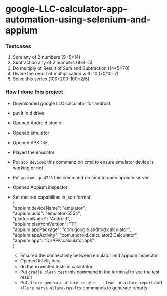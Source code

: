 # google-LLC-calculator-app-automation-using-selenium-and-appium

### Testcases
1. Sum any of 2 numbers (9+5=14)
2. Subtraction any of 2 numbers (8-3=5)
3. Do multiply of Result of Sum and Subtraction (14*5=70)
4. Divide the result of multiplication with 10 (70/10=7)
5. Solve this series (100+200-100*2/5)

### How I done this project
- Downloaded google LLC calculator for android
- put it in d drive
- Opened Android studio
- Opened emulator 
- Opened APK file
- Played the emulator
- Put ```adb devices``` this command on cmd to ensure emulator device is working or not
- Put ```appium -p 4723``` this command on cmd to open appium server
- Opened Appium inspector
- Set desired capabilites in json format: <br>
{  <br>
  "appium:deviceName": "emulator",  <br>
  "appium:uuid": "emulator-5554",  <br>
  "platformName": "Android",  <br>
  "appium:platfromVersion": "11",  <br>
  "appium:appPackage": "com.google.android.calculator",  <br>
  "appium:appActivity": "com.android.calculator2.Calculator",  <br>
  "appium:app": "D:\\APK\\calculator.apk"  <br>
  }  <br>
  
  - Ensured the connectivity between emulator and appium inspector
  - Opened Intellij Idea
  - do the expected tests in calculator
  -  Put ```gradle clean test``` this command in the terminal to see the test result
  - Put ```allure generate allure-results --clean -o allure-report``` and ```allure serve allure-results``` commands to generate reports
  
  
  
